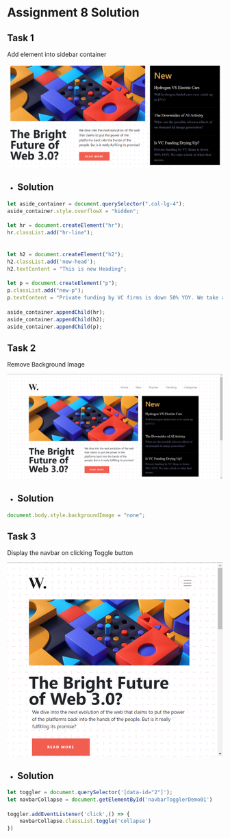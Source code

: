 # Assignment 8 Solution

## Task 1
 Add element into sidebar container

![Task1](./ass8.1-before.png)

- ## Solution
```js
let aside_container = document.querySelector(".col-lg-4");
aside_container.style.overflowX = "hidden";

let hr = document.createElement("hr");
hr.classList.add("hr-line");


let h2 = document.createElement("h2");
h2.classList.add('new-head');
h2.textContent = "This is new Heading";

let p = document.createElement("p");
p.classList.add("new-p");
p.textContent = "Private funding by VC firms is down 50% YOY. We take a look at what that means."

aside_container.appendChild(hr);
aside_container.appendChild(h2);
aside_container.appendChild(p);
```

## Task 2
 
 Remove Background Image

![Task 2](./ass8.2-before.png)

- ## Solution

```js
document.body.style.backgroundImage = "none";
```

## Task 3

Display the navbar on clicking Toggle button

![Task 3](./ass8.3-before.png)

- ## Solution

```js
let toggler = document.querySelector('[data-id="2"]');
let navbarCollapse = document.getElementById('navbarTogglerDemo01')

toggler.addEventListener('click',() => {
    navbarCollapse.classList.toggle('collapse')
})
```


